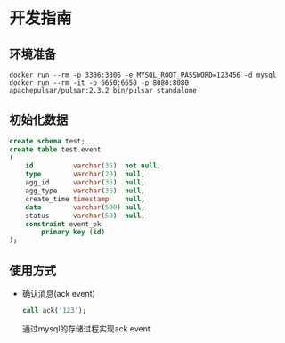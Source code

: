 # 开发指南
## 环境准备

```shell
docker run --rm -p 3306:3306 -e MYSQL_ROOT_PASSWORD=123456 -d mysql
docker run --rm -it -p 6650:6650 -p 8080:8080 apachepulsar/pulsar:2.3.2 bin/pulsar standalone
```

## 初始化数据

```sql
create schema test;
create table test.event
(
    id          varchar(36)  not null,
    type        varchar(20)  null,
    agg_id      varchar(36)  null,
    agg_type    varchar(36)  null,
    create_time timestamp    null,
    data        varchar(500) null,
    status   	varchar(50)  null,
    constraint event_pk
        primary key (id)
);
```

## 使用方式

- 确认消息(ack event)

  ```sql
  call ack('123');
  ```

  通过mysql的存储过程实现ack event

  